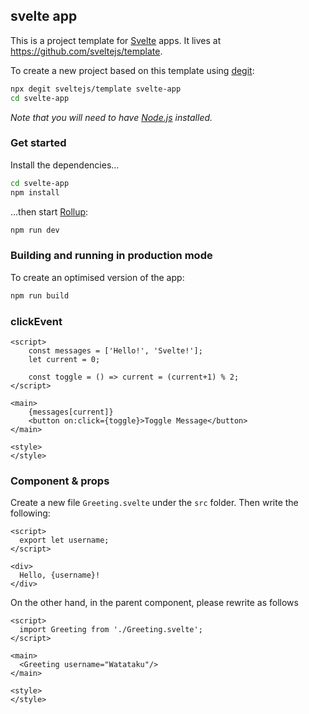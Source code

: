 ## svelte app

This is a project template for [Svelte](https://svelte.dev) apps. It lives at https://github.com/sveltejs/template.

To create a new project based on this template using [degit](https://github.com/Rich-Harris/degit):

```bash
npx degit sveltejs/template svelte-app
cd svelte-app
```

_Note that you will need to have [Node.js](https://nodejs.org) installed._

### Get started

Install the dependencies...

```bash
cd svelte-app
npm install
```

...then start [Rollup](https://rollupjs.org):

```bash
npm run dev
```

### Building and running in production mode

To create an optimised version of the app:

```bash
npm run build
```

### clickEvent

```
<script>
	const messages = ['Hello!', 'Svelte!'];
	let current = 0;

	const toggle = () => current = (current+1) % 2;
</script>

<main>
	{messages[current]}
	<button on:click={toggle}>Toggle Message</button>
</main>

<style>
</style>
```

### Component & props

Create a new file `Greeting.svelte` under the `src` folder. Then write the following:

```
<script>
  export let username;
</script>

<div>
  Hello, {username}!
</div>
```

On the other hand, in the parent component, please rewrite as follows

```
<script>
  import Greeting from './Greeting.svelte';
</script>

<main>
  <Greeting username="Watataku"/>
</main>

<style>
</style>
```
